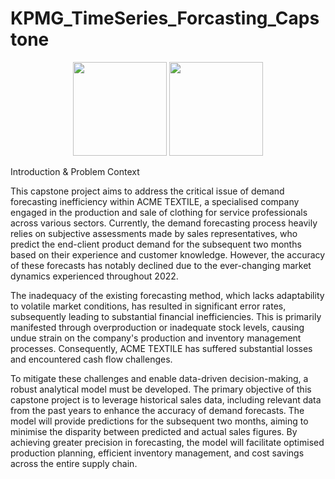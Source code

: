 # KPMG_TimeSeries_Forcasting_Capstone


<div align="center">
  <img src="https://1000marcas.net/wp-content/uploads/2022/06/KPMG-Logo.png" width="150" height="150">
  <img src="https://upload.wikimedia.org/wikipedia/commons/a/a7/IE_Business_School_logo.svg" width="150" height="150">
</div>


Introduction & Problem Context

This capstone project aims to address the critical issue of demand forecasting inefficiency within ACME TEXTILE, a specialised company engaged in the production and sale of clothing for service professionals across various sectors. Currently, the demand forecasting process heavily relies on subjective assessments made by sales representatives, who predict the end-client product demand for the subsequent two months based on their experience and customer knowledge. However, the accuracy of these forecasts has notably declined due to the ever-changing market dynamics experienced throughout 2022.

The inadequacy of the existing forecasting method, which lacks adaptability to volatile market conditions, has resulted in significant error rates, subsequently leading to substantial financial inefficiencies. This is primarily manifested through overproduction or inadequate stock levels, causing undue strain on the company's production and inventory management processes. Consequently, ACME TEXTILE has suffered substantial losses and encountered cash flow challenges.

To mitigate these challenges and enable data-driven decision-making, a robust analytical model must be developed. The primary objective of this capstone project is to leverage historical sales data, including relevant data from the past years to enhance the accuracy of demand forecasts. The model will provide predictions for the subsequent two months, aiming to minimise the disparity between predicted and actual sales figures. By achieving greater precision in forecasting, the model will facilitate optimised production planning, efficient inventory management, and cost savings across the entire supply chain.

